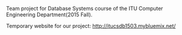 Team project for Database Systems course of the ITU Computer Engineering Department(2015 Fall).

Temporary website for our project: http://itucsdb1503.mybluemix.net/
